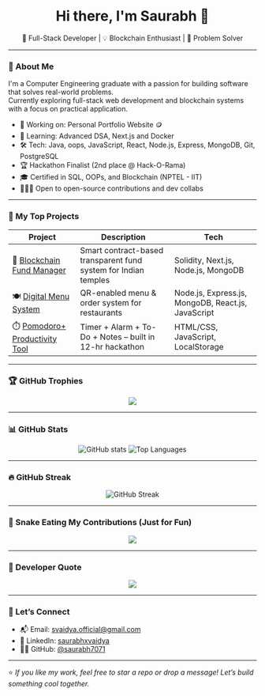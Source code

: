 <h1 align="center">Hi there, I'm Saurabh 👋</h1>
<p align="center">🚀 Full-Stack Developer | 💡 Blockchain Enthusiast | 🧠 Problem Solver </p>

---

### 🧠 About Me

I'm a Computer Engineering graduate with a passion for building software that solves real-world problems.  
Currently exploring full-stack web development and blockchain systems with a focus on practical application.

- 🔭 Working on: Personal Portfolio Website 🪙  
- 🌱 Learning: Advanced DSA, Next.js and Docker  
- 🛠️ Tech: Java, oops, JavaScript, React, Node.js, Express, MongoDB, Git, PostgreSQL  
- 🏆 Hackathon Finalist (2nd place @ Hack-O-Rama)  
- 🎓 Certified in SQL, OOPs, and Blockchain (NPTEL - IIT)  
- 🧑‍🤝‍🧑 Open to open-source contributions and dev collabs

---

### 🚀 My Top Projects

| Project | Description | Tech |
|--------|-------------|------|
| 🔗 [Blockchain Fund Manager](https://github.com/saurabh7071/Blockchain-Based-Fund-Management-System-For-Indian-Temples) | Smart contract-based transparent fund system for Indian temples | Solidity, Next.js, Node.js, MongoDB |
| 🍽️ [Digital Menu System](https://github.com/saurabh7071/DigitalMenu) | QR-enabled menu & order system for restaurants | Node.js, Express.js, MongoDB, React.js, JavaScript |
| ⏱️ [Pomodoro+ Productivity Tool](https://github.com/saurabh7071/2Coder_HRCNO) | Timer + Alarm + To-Do + Notes – built in 12-hr hackathon | HTML/CSS, JavaScript, LocalStorage |


---

### 🏆 GitHub Trophies

<p align="center">
  <img src="https://github-profile-trophy.vercel.app/?username=saurabh7071&theme=onedark&no-frame=true&column=7" />
</p>

---

### 📊 GitHub Stats

<p align="center">
  <img src="https://github-readme-stats.vercel.app/api?username=saurabh7071&show_icons=true&theme=radical" alt="GitHub stats"/>
  <img src="https://github-readme-stats.vercel.app/api/top-langs/?username=saurabh7071&layout=compact&theme=radical" alt="Top Languages"/>
</p>

---

### 🔥 GitHub Streak

<p align="center">
  <img src="https://streak-stats.demolab.com?user=saurabh7071&theme=radical&hide_border=true" alt="GitHub Streak"/>
</p>


---

### 🐍 Snake Eating My Contributions (Just for Fun)

<p align="center">
  <img src="https://raw.githubusercontent.com/saurabh7071/saurabh7071/output/github-contribution-grid-snake.svg" />
</p>



---

### 💬 Developer Quote

<p align="center">
  <img src="https://quotes-github-readme.vercel.app/api?type=horizontal&theme=dark"/>
</p>

---

### 🤝 Let’s Connect

- 📬 Email: svaidya.official@gmail.com  
- 💼 LinkedIn: [saurabhxvaidya](https://www.linkedin.com/in/saurabhxvaidya)  
- 🧑‍💻 GitHub: [@saurabh7071](https://github.com/saurabh7071)

---

⭐️ *If you like my work, feel free to star a repo or drop a message! Let’s build something cool together.*
